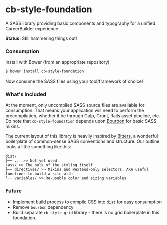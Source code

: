 # cb-style-foundation

A SASS library providing basic components and typography for a unified CareerBuilder experience.

**Status:** Still hammering things out!

### Consumption

Install with Bower (from an appropriate repository)

```sh
$ bower install cb-style-foundation
````

Now consume the SASS files using your tool/framework of choice!

### What's included

At the moment, only uncompiled SASS source files are available for consumption. That means your application will need to perform the precompilation, whether it be through Gulp, Grunt, Rails asset pipeline, etc. Do note that `cb-style-foundation` depends upon [Bourbon](http://bourbon.io/) for basic SASS mixins.

The current layout of this library is heavily inspired by [Bitters](http://bitters.bourbon.io/), a wonderful boilerplate of common-sense SASS conventions and structure. Our outline looks a little something like this:

```
dist/
├── ... >> Not yet used
sass/ >> The bulk of the styling itself
├── directives/ >> Mixins and @extend-only selectors, AKA useful functions to build a site with
└── variables/ >> Re-usable color and sizing variables
```

### Future

- Implement build process to compile CSS into `dist` for easy consumption
- Remove `bourbon` dependency
- Build separate `cb-style-grid` library - there is no grid boilerplate in this foundation.
